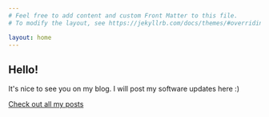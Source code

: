 ```yaml
---
# Feel free to add content and custom Front Matter to this file.
# To modify the layout, see https://jekyllrb.com/docs/themes/#overriding-theme-defaults

layout: home
---
```

## Hello!
It's nice to see you on my blog.
I will post my software updates here :)

[Check out all my posts][allposts]

[allposts]: /posts
